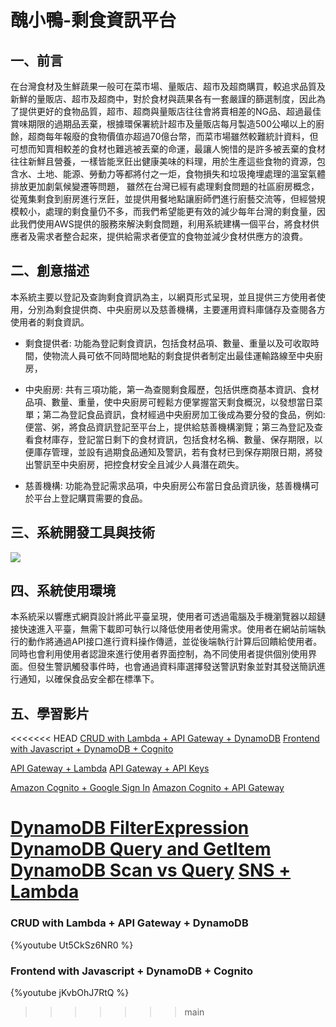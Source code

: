 # 醜小鴨-剩食資訊平台

## 一、前言
在台灣食材及生鮮蔬果一般可在菜市場、量販店、超市及超商購買，較追求品質及新鮮的量販店、超市及超商中，對於食材與蔬果各有一套嚴謹的篩選制度，因此為了提供更好的食物品質，超市、超商與量販店往往會將賣相差的NG品、超過最佳賞味期限的過期品丟棄，根據環保署統計超市及量販店每月製造500公噸以上的廚餘，超商每年報廢的食物價值亦超過70億台幣，而菜市場雖然較難統計資料，但可想而知賣相較差的食材也難逃被丟棄的命運，最讓人惋惜的是許多被丟棄的食材往往新鮮且營養，一樣皆能烹飪出健康美味的料理，用於生產這些食物的資源，包含水、土地、能源、勞動力等都將付之一炬，食物損失和垃圾掩埋處理的溫室氣體排放更加劇氣候變遷等問題，
    雖然在台灣已經有處理剩食問題的社區廚房概念，從蒐集剩食到廚房進行烹飪，並提供用餐地點讓廚師們進行廚藝交流等，但經營規模較小，處理的剩食量仍不多，而我們希望能更有效的減少每年台灣的剩食量，因此我們使用AWS提供的服務來解決剩食問題，利用系統建構一個平台，將食材供應者及需求者整合起來，提供給需求者便宜的食物並減少食材供應方的浪費。

## 二、創意描述
本系統主要以登記及查詢剩食資訊為主，以網頁形式呈現，並且提供三方使用者使用，分別為剩食提供商、中央廚房以及慈善機構，主要運用資料庫儲存及查閱各方使用者的剩食資訊。

* 剩食提供者: 功能為登記剩食資訊，包括食材品項、數量、重量以及可收取時間，使物流人員可依不同時間地點的剩食提供者制定出最佳運輸路線至中央廚房，

* 中央廚房:  共有三項功能，第一為查閱剩食履歷，包括供應商基本資訊、食材品項、數量、重量，使中央廚房可輕鬆方便掌握當天剩食概況，以發想當日菜單；第二為登記食品資訊，食材經過中央廚房加工後成為要分發的食品，例如:便當、粥，將食品資訊登記至平台上，提供給慈善機構瀏覽；第三為登記及查看食材庫存，登記當日剩下的食材資訊，包括食材名稱、數量、保存期限，以便庫存管理，並設有過期食品通知及警訊，若有食材已到保存期限日期，將發出警訊至中央廚房，把控食材安全且減少人員潛在疏失。

* 慈善機構: 功能為登記需求品項，中央廚房公布當日食品資訊後，慈善機構可於平台上登記購買需要的食品。

## 三、系統開發工具與技術
![](https://i.imgur.com/wjpkvnH.png)

## 四、系統使用環境

本系統采以響應式網頁設計將此平臺呈現，使用者可透過電腦及手機瀏覽器以超鏈接快速進入平臺，無需下載即可執行以降低使用者使用需求。使用者在網站前端執行的動作將通過API接口進行資料操作傳遞，並從後端執行計算后回饋給使用者。同時也會利用使用者認證來進行使用者界面控制，為不同使用者提供個別使用界面。但發生警訊觸發事件時，也會通過資料庫選擇發送警訊對象並對其發送簡訊進行通知，以確保食品安全都在標準下。

## 五、學習影片
<<<<<<< HEAD
[CRUD with Lambda + API Gateway + DynamoDB](https://youtu.be/Ut5CkSz6NR0)
[Frontend with Javascript + DynamoDB + Cognito](https://youtu.be/jKvbOhJ7RtQ)

[API Gateway + Lambda](https://youtu.be/FIrzkt7kH80)
[API Gateway + API Keys](https://youtu.be/V-ac_ZvdAW4)

[Amazon Cognito + Google Sign In](https://youtu.be/r1P_glQGvfo)
[Amazon Cognito + API Gateway](https://youtu.be/oFSU6rhFETk)

[DynamoDB FilterExpression](https://youtu.be/MxF2_b0LODs)
[DynamoDB Query and GetItem](https://youtu.be/Nk_vjiv6_bE)
[DynamoDB Scan vs Query](https://youtu.be/U-yApJ2_FCE)
[SNS + Lambda](https://youtu.be/PsJsP-7cydk)
=======
### CRUD with Lambda + API Gateway + DynamoDB
{%youtube Ut5CkSz6NR0 %}

### Frontend with Javascript + DynamoDB + Cognito
{%youtube jKvbOhJ7RtQ %}
>>>>>>> main

